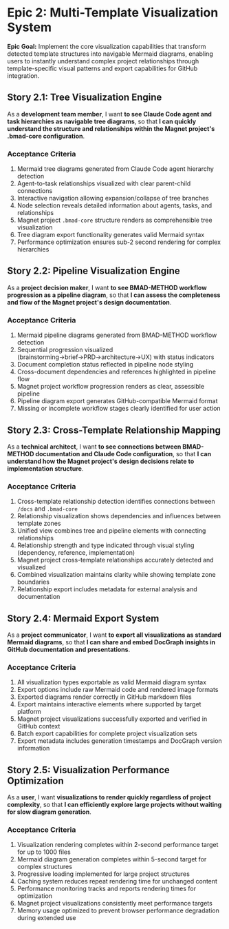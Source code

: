 # Epic 2: Multi-Template Visualization System

**Epic Goal:** Implement the core visualization capabilities that transform detected template structures into navigable Mermaid diagrams, enabling users to instantly understand complex project relationships through template-specific visual patterns and export capabilities for GitHub integration.

## Story 2.1: Tree Visualization Engine
As a **development team member**,
I want **to see Claude Code agent and task hierarchies as navigable tree diagrams**,
so that **I can quickly understand the structure and relationships within the Magnet project's .bmad-core configuration**.

### Acceptance Criteria
1. Mermaid tree diagrams generated from Claude Code agent hierarchy detection
2. Agent-to-task relationships visualized with clear parent-child connections
3. Interactive navigation allowing expansion/collapse of tree branches
4. Node selection reveals detailed information about agents, tasks, and relationships
5. Magnet project `.bmad-core` structure renders as comprehensible tree visualization
6. Tree diagram export functionality generates valid Mermaid syntax
7. Performance optimization ensures sub-2 second rendering for complex hierarchies

## Story 2.2: Pipeline Visualization Engine
As a **project decision maker**,
I want **to see BMAD-METHOD workflow progression as a pipeline diagram**,
so that **I can assess the completeness and flow of the Magnet project's design documentation**.

### Acceptance Criteria
1. Mermaid pipeline diagrams generated from BMAD-METHOD workflow detection
2. Sequential progression visualized (brainstorming→brief→PRD→architecture→UX) with status indicators
3. Document completion status reflected in pipeline node styling
4. Cross-document dependencies and references highlighted in pipeline flow
5. Magnet project workflow progression renders as clear, assessible pipeline
6. Pipeline diagram export generates GitHub-compatible Mermaid format
7. Missing or incomplete workflow stages clearly identified for user action

## Story 2.3: Cross-Template Relationship Mapping
As a **technical architect**,
I want **to see connections between BMAD-METHOD documentation and Claude Code configuration**,
so that **I can understand how the Magnet project's design decisions relate to implementation structure**.

### Acceptance Criteria
1. Cross-template relationship detection identifies connections between `/docs` and `.bmad-core`
2. Relationship visualization shows dependencies and influences between template zones
3. Unified view combines tree and pipeline elements with connecting relationships
4. Relationship strength and type indicated through visual styling (dependency, reference, implementation)
5. Magnet project cross-template relationships accurately detected and visualized
6. Combined visualization maintains clarity while showing template zone boundaries
7. Relationship export includes metadata for external analysis and documentation

## Story 2.4: Mermaid Export System
As a **project communicator**,
I want **to export all visualizations as standard Mermaid diagrams**,
so that **I can share and embed DocGraph insights in GitHub documentation and presentations**.

### Acceptance Criteria
1. All visualization types exportable as valid Mermaid diagram syntax
2. Export options include raw Mermaid code and rendered image formats
3. Exported diagrams render correctly in GitHub markdown files
4. Export maintains interactive elements where supported by target platform
5. Magnet project visualizations successfully exported and verified in GitHub context
6. Batch export capabilities for complete project visualization sets
7. Export metadata includes generation timestamps and DocGraph version information

## Story 2.5: Visualization Performance Optimization
As a **user**,
I want **visualizations to render quickly regardless of project complexity**,
so that **I can efficiently explore large projects without waiting for slow diagram generation**.

### Acceptance Criteria
1. Visualization rendering completes within 2-second performance target for up to 1000 files
2. Mermaid diagram generation completes within 5-second target for complex structures
3. Progressive loading implemented for large project structures
4. Caching system reduces repeat rendering time for unchanged content
5. Performance monitoring tracks and reports rendering times for optimization
6. Magnet project visualizations consistently meet performance targets
7. Memory usage optimized to prevent browser performance degradation during extended use
